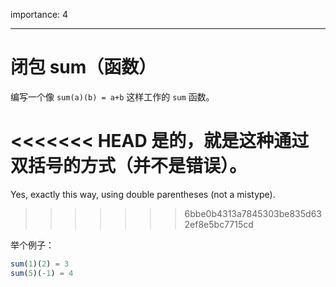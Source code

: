 importance: 4

---

# 闭包 sum（函数）

编写一个像 `sum(a)(b) = a+b` 这样工作的 `sum` 函数。

<<<<<<< HEAD
是的，就是这种通过双括号的方式（并不是错误）。
=======
Yes, exactly this way, using double parentheses (not a mistype).
>>>>>>> 6bbe0b4313a7845303be835d632ef8e5bc7715cd

举个例子：

```js
sum(1)(2) = 3
sum(5)(-1) = 4
```

